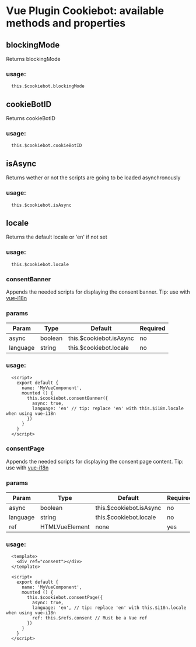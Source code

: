 # Vue Plugin Cookiebot: available methods and properties

## blockingMode

Returns blockingMode

### usage:

```
  this.$cookiebot.blockingMode
```

## cookieBotID

Returns cookieBotID

### usage:

```
  this.$cookiebot.cookieBotID
```

## isAsync

Returns wether or not the scripts are going to be loaded asynchronously

### usage:

```
  this.$cookiebot.isAsync
```

## locale

Returns the default locale or 'en' if not set

### usage:

```
  this.$cookiebot.locale
```

### consentBanner

Appends the needed scripts for displaying the consent banner. Tip: use with [vue-i18n](https://github.com/kazupon/vue-i18n)

### params

| Param  | Type | Default | Required |
| ------ | ---- | ------- | -------- |
| async | boolean | this.$cookiebot.isAsync | no |
| language | string | this.$cookiebot.locale | no |

### usage:

```
  <script>
    export default {
      name: 'MyVueComponent',
      mounted () {
        this.$cookiebot.consentBanner({
          async: true,
          language: 'en' // tip: replace 'en' with this.$i18n.locale when using vue-i18n
        })
      }
    }
  </script>
```

### consentPage

Appends the needed scripts for displaying the consent page content. Tip: use with [vue-i18n](https://github.com/kazupon/vue-i18n)

### params

| Param  | Type | Default | Required |
| ------ | ---- | ------- | -------- |
| async | boolean | this.$cookiebot.isAsync | no |
| language | string | this.$cookiebot.locale | no |
| ref | HTMLVueElement | none | yes |

### usage:

```
  <template>
    <div ref="consent"></div>
  </template>

  <script>
    export default {
      name: 'MyVueComponent',
      mounted () {
        this.$cookiebot.consentPage({
          async: true,
          language: 'en', // tip: replace 'en' with this.$i18n.locale when using vue-i18n
          ref: this.$refs.consent // Must be a Vue ref
        })
      }
    }
  </script>
```
